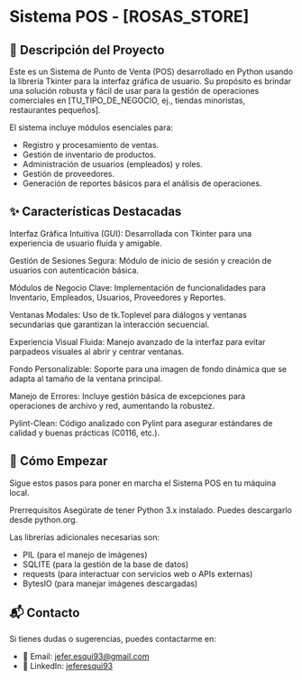 # Sistema POS - [ROSAS_STORE]

## 📝 Descripción del Proyecto
Este es un Sistema de Punto de Venta (POS) desarrollado en Python usando la librería Tkinter para la interfaz gráfica de usuario. Su propósito es brindar una solución robusta y fácil de usar para la gestión de operaciones comerciales en [TU_TIPO_DE_NEGOCIO, ej., tiendas minoristas, restaurantes pequeños].

El sistema incluye módulos esenciales para:

- Registro y procesamiento de ventas.
- Gestión de inventario de productos.
- Administración de usuarios (empleados) y roles.
- Gestión de proveedores.
- Generación de reportes básicos para el análisis de operaciones.

## ✨ Características Destacadas
Interfaz Gráfica Intuitiva (GUI): Desarrollada con Tkinter para una experiencia de usuario fluida y amigable.

Gestión de Sesiones Segura: Módulo de inicio de sesión y creación de usuarios con autenticación básica.

Módulos de Negocio Clave: Implementación de funcionalidades para Inventario, Empleados, Usuarios, Proveedores y Reportes.

Ventanas Modales: Uso de tk.Toplevel para diálogos y ventanas secundarias que garantizan la interacción secuencial.

Experiencia Visual Fluida: Manejo avanzado de la interfaz para evitar parpadeos visuales al abrir y centrar ventanas.

Fondo Personalizable: Soporte para una imagen de fondo dinámica que se adapta al tamaño de la ventana principal.

Manejo de Errores: Incluye gestión básica de excepciones para operaciones de archivo y red, aumentando la robustez.

Pylint-Clean: Código analizado con Pylint para asegurar estándares de calidad y buenas prácticas (C0116, etc.).

## 🚀 Cómo Empezar
Sigue estos pasos para poner en marcha el Sistema POS en tu máquina local.

Prerrequisitos
Asegúrate de tener Python 3.x instalado. Puedes descargarlo desde python.org.

Las librerías adicionales necesarias son:

- PIL (para el manejo de imágenes)
- SQLITE (para la gestión de la base de datos)
- requests (para interactuar con servicios web o APIs externas)
- BytesIO (para manejar imágenes descargadas)

## 📬 Contacto
Si tienes dudas o sugerencias, puedes contactarme en:
- 📧 Email: jefer.esqui93@gmail.com
- 💼 LinkedIn: [jeferesqui93](https://www.linkedin.com/in/jeferesqui93)